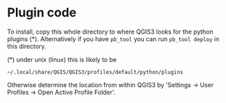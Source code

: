 # Plugin code

To install, copy this whole directory to
where QGIS3 looks for the python plugins (\*).  Alternatively if you
have `pb_tool` you can run `pb_tool deploy` in this directory.

(\*) under unix (linux) this is likely to be
```
~/.local/share/QGIS/QGIS3/profiles/default/python/plugins
```
Otherwise determine the location from within QGIS3 by 'Settings &rarr;
User Profiles &rarr; Open Active Profile Folder'.
